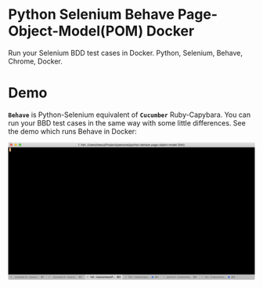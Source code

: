 # Python Selenium Behave Page-Object-Model(POM) Docker
Run your Selenium BDD test cases in Docker. Python, Selenium, Behave, Chrome, Docker.


# Demo
**`Behave`** is Python-Selenium equivalent of **`Cucumber`** Ruby-Capybara. You can run your BBD test cases in the same way with some little differences. See the demo which runs Behave in Docker:

![Behave demo GIF](img/behave.gif)

